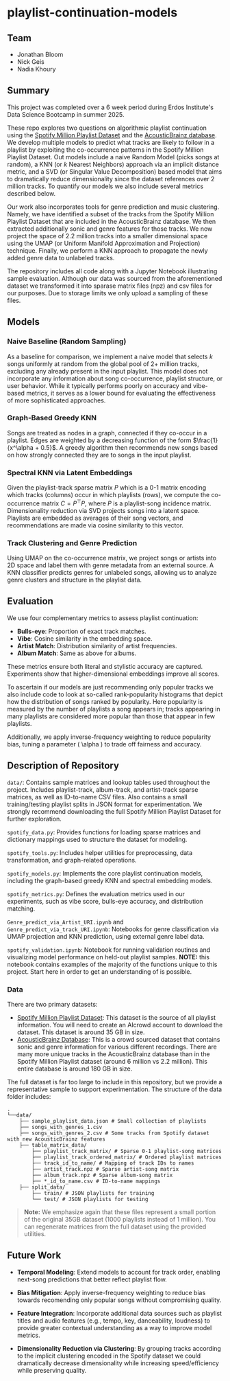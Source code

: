 # playlist-continuation-models

## Team

- Jonathan Bloom  
- Nick Geis  
- Nadia Khoury


## Summary

This project was completed over a 6 week period during Erdos Institute's Data Science Bootcamp in summer 2025.

These repo explores two questions on algorithmic playlist continuation using the [Spotify Million Playlist Dataset](https://engineering.atspotify.com/2018/5/introducing-the-million-playlist-dataset-and-recsys-challenge-2018) and the [AcousticBrainz database](https://acousticbrainz.org). We develop multiple models to predict what tracks are likely to follow in a playlist by exploiting the co-occurrence patterns in the Spotify Million Playlist Dataset. Out models include a naive Random Model (picks songs at random), a KNN (or $k$ Nearest Neighbors) approach via an implicit distance metric, and a SVD (or Singular Value Decomposition) based model that aims to dramatically reduce dimensionality since the dataset references over 2 million tracks. To quantify our models we also include several metrics described below. 

Our work also incorporates tools for genre prediction and music clustering. Namely, we have identified a subset of the tracks from the Spotify Million Playlist Dataset that are included in the AcousticBrainz database. We then extracted additionally sonic and genre features for those tracks. We now project the space of 2.2 million tracks into a smaller dimensional space using the UMAP (or Uniform Manifold Approximation and Projection) technique. Finally, we perform a KNN approach to propagate the newly added genre data to unlabeled tracks.

The repository includes all code along with a Jupyter Notebook illustrating sample evaluation. Although our data was sourced from the aforementioned dataset we transformed it into sparase matrix files (npz) and csv files for our purposes.  Due to storage limits we only upload a sampling of these files.


## Models

### Naive Baseline (Random Sampling)

As a baseline for comparison, we implement a naive model that selects $k$ songs uniformly at random from the global pool of 2+ million tracks, excluding any already present in the input playlist. This model does not incorporate any information about song co-occurrence, playlist structure, or user behavior. While it typically performs poorly on accuracy and vibe-based metrics, it serves as a lower bound for evaluating the effectiveness of more sophisticated approaches.

### Graph-Based Greedy KNN

Songs are treated as nodes in a graph, connected if they co-occur in a playlist. Edges are weighted by a decreasing function of the form $\frac{1}{x^\alpha + 0.5}$. A greedy algorithm then recommends new songs based on how strongly connected they are to songs in the input playlist.

### Spectral KNN via Latent Embeddings

Given the playlist-track sparse matrix $P$ which is a 0-1 matrix encoding which tracks (columns) occur in which playlists (rows), we compute the co-occurrence matrix $C = P^\top P$, where $P$ is a playlist-song incidence matrix. Dimensionality reduction via SVD projects songs into a latent space. Playlists are embedded as averages of their song vectors, and recommendations are made via cosine similarity to this vector.

### Track Clustering and Genre Prediction

Using UMAP on the co-occurrence matrix, we project songs or artists into 2D space and label them with genre metadata from an external source. A KNN classifier predicts genres for unlabeled songs, allowing us to analyze genre clusters and structure in the playlist data.


## Evaluation

We use four complementary metrics to assess playlist continuation:

- **Bulls-eye**: Proportion of exact track matches.
- **Vibe**: Cosine similarity in the embedding space.
- **Artist Match**: Distribution similarity of artist frequencies.
- **Album Match**: Same as above for albums.

These metrics ensure both literal and stylistic accuracy are captured. Experiments show that higher-dimensional embeddings improve all scores. 

To ascertain if our models are just recommending only popular tracks we also include code to look at so-called rank-popularity histograms that depict how the distribution of songs ranked by popularity. Here popularity is measured by the number of playlists a song appears in; tracks appearing in many playlists are considered more popular than those that appear in few playlists. 

Additionally, we apply inverse-frequency weighting to reduce popularity bias, tuning a parameter \( \alpha \) to trade off fairness and accuracy.


## Description of Repository

`data/`: Contains sample matrices and lookup tables used throughout the project. Includes playlist-track, album-track, and artist-track sparse matrices, as well as ID-to-name CSV files. Also contains a small training/testing playlist splits in JSON format for experimentation. We strongly recommend downloading the full Spotify Million Playlist Dataset for further exploration.

`spotify_data.py`: Provides functions for loading sparse matrices and dictionary mappings used to structure the dataset for modeling.

`spotify_tools.py`: Includes helper utilities for preprocessing, data transformation, and graph-related operations.

`spotify_models.py`: Implements the core playlist continuation models, including the graph-based greedy KNN and spectral embedding models.

`spotify_metrics.py`: Defines the evaluation metrics used in our experiments, such as vibe score, bulls-eye accuracy, and distribution matching.

`Genre_predict_via_Artist_URI.ipynb` and `Genre_predict_via_track_URI.ipynb`: Notebooks for genre classification via UMAP projection and KNN prediction, using external genre label data.

`spotify_validation.ipynb`: Notebook for running validation routines and visualizing model performance on held-out playlist samples. **NOTE:** this notebook contains examples of the majority of the functions unique to this project. Start here in order to get an understanding of is possible.


### Data

There are two primary datasets:

- [Spotify Million Playlist Dataset](https://www.aicrowd.com/challenges/spotify-million-playlist-dataset-challenge): This dataset is the source of all playlist information. You will need to create an AIcrowd account to download the dataset. This dataset is around 35 GB in size.
- [AcousticBrainz Database](https://acousticbrainz.org/download): This is a crowd sourced dataset that contains sonic and genre information for various different recordings. There are many more unique tracks in the AcousticBrainz database than in the Spotify Million Playlist dataset (around 6 million vs 2.2 million). This entire database is around 180 GB in size.

The full dataset is far too large to include in this repository, but we provide a representative sample to support experimentation. The structure of the data folder includes:

    .
    └──data/
        ├── sample_playlist_data.json # Small collection of playlists
        ├── songs_with_genres_1.csv
        ├── songs_with_genres_2.csv # Some tracks from Spotify dataset with new AcousticBrainz features
        ├── table_matrix_data/
            ├── playlist_track_matrix/ # Sparse 0-1 playlist-song matrices
            ├── playlist_track_ordered_matrix/ # Ordered playlist matrices
            ├── track_id_to_name/ # Mapping of track IDs to names
            ├── artist_track.npz # Sparse artist-song matrix
            ├── album_track.npz # Sparse album-song matrix
            ├── *_id_to_name.csv # ID-to-name mappings
        ├── split_data/
            ├── train/ # JSON playlists for training
            └── test/ # JSON playlists for testing

> **Note:** We emphasize again that these files represent a small portion of the original 35GB dataset (1000 playlists instead of 1 million). You can regenerate matrices from the full dataset using the provided utilities.


## Future Work

- **Temporal Modeling**: Extend models to account for track order, enabling next-song predictions that better reflect playlist flow.

- **Bias Mitigation**: Apply inverse-frequency weighting to reduce bias towards recomending only popular songs without compromising quality.

- **Feature Integration**: Incorporate additional data sources such as playlist titles and audio features (e.g., tempo, key, danceability, loudness) to provide greater contextual understanding as a way to improve model metrics.

- **Dimensionality Reduction via Clustering**: By grouping tracks according to the implicit clustering encoded in the Spotify dataset we could dramatically decrease dimensionality while increasing speed/efficiency while preserving quality.

